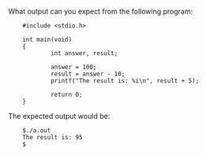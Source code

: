 What output can you expect from the following program:

        #include <stdio.h>

        int main(void)
        {
                int answer, result;

                answer = 100;
                result = answer - 10;
                printf("The result is: %i\n", result + 5);

                return 0;
        }

The expected output would be:

        $./a.out
        The result is: 95
        $

